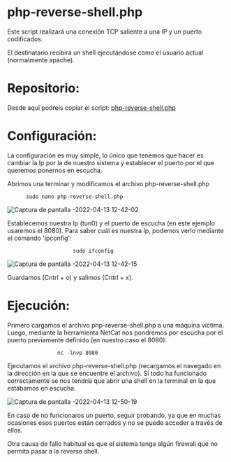 # php-reverse-shell.php

Este script realizará una conexión TCP saliente a una
IP y un puerto codificados.

El destinatario recibirá un shell ejecutándose como el
usuario actual (normalmente apache).

# Repositorio:

Desde aquí podreís copiar el script:
[php-reverse-shell.php](https://github.com/F1r0x/php-reverse-shell.php/blob/main/php-reverse-shell.php)

# Configuración:

La configuración es muy simple, lo único que tenemos que hacer es cambiar la Ip 
por la de nuestro sistema y establecer el puerto por el que queremos ponernos
en escucha. 

Abrimos una terminar y modificamos el archivo php-reverse-shell.php

          sudo nano php-reverse-shell.php
          
          
![Captura de pantalla -2022-04-13 12-42-02](https://user-images.githubusercontent.com/103068924/163163832-7a4632e4-a547-4ac4-b3a2-24cb5c7075e7.png)
 
Establecemos nuestra Ip (tun0) y el puerto de escucha (en este ejemplo usaremos el 8080). Para saber 
cuál es nuestra Ip, podemos verlo mediante el comando 'ipconfig':
 
                         sudo ifconfig
                         

![Captura de pantalla -2022-04-13 12-42-15](https://user-images.githubusercontent.com/103068924/163163897-cf030c6f-617c-458e-b1ab-6f89c3ba5a25.png)

Guardamos (Cntrl + o) y salimos (Cntrl + x).

# Ejecución:

Primero cargamos el archivo php-reverse-shell.php a una máquina víctima. Luego, mediante la herramienta NetCat 
nos pondremos por escucha por el puerto previamente definido (en nuestro caso el 8080):

                    nc -lnvp 8080

Ejecutamos el archivo php-reverse-shell.php (recargamos el navegado en la dirección en la que se encuentre el 
archivo). Si todo ha funcionado correctamente se nos tendría que abrir una shell en la terminal en la que estábamos 
en escucha.

![Captura de pantalla -2022-04-13 12-50-19](https://user-images.githubusercontent.com/103068924/163164862-0dba798c-7350-45be-a5d0-343ce80bed36.png)

En caso de no funcionaros un puerto, seguir probando, ya que en muchas ocasiones esos puertos están cerrados y no
se puede acceder a través de ellos. 

Otra causa de fallo habitual es que el sistema tenga algún firewall que no permita pasar a la reverse shell.
